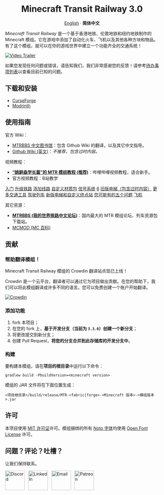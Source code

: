<p align="center">
 <h1 align="center">Minecraft Transit Railway 3.0</h1>
</p>

<p align="center">
  <a href="/docs/README.md">English</a>
  ·
  <b>简体中文</b>
</p>

_Minecraft Transit Railway_ 是一个基于香港地铁、伦敦地铁和纽约地铁制作的 Minecraft 模组。它在游戏中添加了自动化火车、飞机以及其他各种方块和物品。有了这个模组，就可以在你的游戏世界中建立一个功能齐全的交通系统！

[![Video Trailer](https://github.com/jonafanho/Minecraft-Transit-Railway/blob/master/images/footer/video-preview.png)](https://www.bilibili.com/video/BV1eh411h7TT)

如果您发现任何问题或错误，请告知我们，我们非常感谢您的反馈！请参考[待办事项列表](https://github.com/jonafanho/Minecraft-Transit-Railway/projects/2)以查看目前已知的问题。

## 下载和安装

- [CurseForge](https://www.curseforge.com/minecraft/mc-mods/minecraft-transit-railway)
- [Modrinth](https://modrinth.com/mod/minecraft-transit-railway)

## 使用指南

官方 Wiki：
- [MTRBBS 中文图书馆](https://www.mtrbbs.top/forum-169-1.html)：包含 Github Wiki 的翻译，以及其它中文指导。
- [Github Wiki (英文)](https://github.com/jonafanho/Minecraft-Transit-Railway/wiki)：_不推荐，包含过时内容。_

视频教程：
- [**“姚鲜森学长菌”的 MTR 模组教程 (推荐)**](https://space.bilibili.com/1170347936/channel/collectiondetail?sid=203289)：哔哩哔哩视频教程，适合新手。
- 官方视频教程：B站教学

[入门](https://www.bilibili.com/video/BV1x44y1m7Lb/?spm_id_from=333.788.recommend_more_video.10&vd_source=9476e9daabe90b3a085f4bfc81971915)
[升级铁路](https://www.bilibili.com/video/BV1JL411n7vu/?spm_id_from=333.788.recommend_more_video.8&vd_source=9476e9daabe90b3a085f4bfc81971915)
[添加线路](https://www.bilibili.com/video/BV1RL411E7uF/?spm_id_from=333.788.recommend_more_video.0&vd_source=9476e9daabe90b3a085f4bfc81971915)
[自定义材质包](https://www.bilibili.com/video/BV1iU4y1c7ab/?spm_id_from=333.788.recommend_more_video.-1&vd_source=9476e9daabe90b3a085f4bfc81971915)
[信号系统](https://www.bilibili.com/video/BV1pR4y1W7PQ/spm_id_from=333.788.recommend_more_video.-1&vd_source=9476e9daabe90b3a085f4bfc81971915)
[6](https://www.bilibili.com/video/BV1Vr4y1b7jW/?spm_id_from=333.788.recommend_more_video.-1&vd_source=9476e9daabe90b3a085f4bfc81971915)
[旧版电梯（包含过时内容）](https://www.bilibili.com/video/BV1qZ4y1e7Q1/?spm_id_from=333.788.recommend_more_video.-1&vd_source=9476e9daabe90b3a085f4bfc81971915)
[更多交通工具](https://www.bilibili.com/video/BV1HB4y1W7PL/?spm_id_from=333.788.recommend_more_video.0&vd_source=9476e9daabe90b3a085f4bfc81971915)
[驾驶列车](https://www.bilibili.com/video/BV1be4y1B7x6/?spm_id_from=333.788.recommend_more_video.-1&vd_source=9476e9daabe90b3a085f4bfc81971915)
[新版电梯和自定义终点站](https://www.bilibili.com/video/BV1Lv4y1R7pM/?spm_id_from=333.788.recommend_more_video.-1&vd_source=9476e9daabe90b3a085f4bfc81971915)
[您可能有的五个问题](https://www.bilibili.com/video/BV1rs4y1J7Us/?spm_id_from=333.788.recommend_more_video.0&vd_source=9476e9daabe90b3a085f4bfc81971915)
[飞机](https://www.bilibili.com/video/BV1Cv4y1C7xa/?spm_id_from=333.788.recommend_more_video.-1&vd_source=9476e9daabe90b3a085f4bfc81971915)

其它资源：
- [**MTRBBS (我的世界铁路中文论坛)**](https://www.mtrbbs.top/)：国内最大的 MTR 模组论坛、列车资源包下载站。
- [MCMOD (MC 百科)](https://www.mcmod.cn/class/2157.html)

## 贡献

### 帮助翻译模组！

Minecraft Transit Railway 模组的 Crowdin 翻译站点现已上线！

Crowdin 是一个云平台，翻译者可以通过它为项目做出贡献。在您的帮助下，我们可以将此模组翻译成许多不同的语言。您可以免费创建一个账户开始翻译。

[![Crowdin](https://badges.crowdin.net/minecraft-transit-railway/localized.svg)](https://crowdin.com/project/minecraft-transit-railway)

### 添加功能

1. fork 本项目；
2. 在您的 fork 上，**基于开发分支（当前为 `3.3.0`）创建一个新分支**；
3. 将更改提交到新分支；
4. 创建 Pull Request，**将您的分支合并到此存储库的开发分支中**。

### 构建

要构建本模组，请在**项目的根目录**中运行以下命令：

```
gradlew build -PbuildVersion=<minecraft version>
```

模组的 JAR 文件将在下面位置生成：

```
<项目根目录>/build/release/MTR-<fabric|forge>-<Minecraft 版本>-<模组版本>.jar
```

## 许可

本项目使用 [MIT 许可证](https://opensource.org/licenses/MIT)许可。模组捆绑的所有 [Noto 字体](http://www.google.com/get/noto/)均使用 [Open Font License](http://scripts.sil.org/OFL) 许可。

## 问题？评论？吐槽？

让我们保持联系。

<a href="https://discord.gg/PVZ2nfUaTW" target="_blank"><img src="https://github.com/jonafanho/Minecraft-Transit-Railway/blob/master/images/footer/discord.png" alt="Discord" width=64></a>
&nbsp;
<a href="https://www.linkedin.com/in/jonathanho33" target="_blank"><img src="https://github.com/jonafanho/Minecraft-Transit-Railway/blob/master/images/footer/linked_in.png" alt="LinkedIn" width=64></a>
&nbsp;
<a href="mailto:jonho.minecraft@gmail.com" target="_blank"><img src="https://github.com/jonafanho/Minecraft-Transit-Railway/blob/master/images/footer/email.png" alt="Email" width=64></a>
&nbsp;
<a href="https://www.patreon.com/minecraft_transit_railway" target="_blank"><img src="https://github.com/jonafanho/Minecraft-Transit-Railway/blob/master/images/footer/patreon.png" alt="Patreon" width=64></a>
